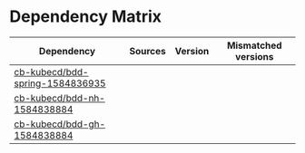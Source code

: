 # Dependency Matrix

Dependency | Sources | Version | Mismatched versions
---------- | ------- | ------- | -------------------
[cb-kubecd/bdd-spring-1584836935](https://github.com/cb-kubecd/bdd-spring-1584836935.git) |  | []() | 
[cb-kubecd/bdd-nh-1584838884](https://github.com/cb-kubecd/bdd-nh-1584838884.git) |  | []() | 
[cb-kubecd/bdd-gh-1584838884](https://github.com/cb-kubecd/bdd-gh-1584838884.git) |  | []() | 
